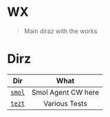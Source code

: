 # WX

> Main diraz with the works

# Dirz

|        Dir        |        What        |
| :---------------: | :----------------: |
| [`smol`](./smol/) | Smol Agent CW here |
| [`tezt`](./tezt/) |   Various Tests    |
